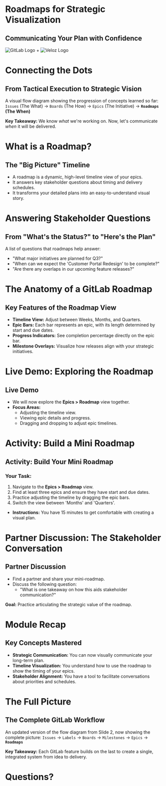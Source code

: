 # Roadmaps for Strategic Visualization

## Communicating Your Plan with Confidence

![GitLab Logo](https://about.gitlab.com/images/press/logo/png/gitlab-icon-rgb.png) + ![Veloz Logo](https://img1.wsimg.com/isteam/ip/55a4d049-b669-44b1-befb-5cbb852ac163/Veloz-Logo.svg/:/rs=w:59,h:59,cg:true,m/cr=w:59,h:59/qt=q:100/ll)


# Connecting the Dots

## From Tactical Execution to Strategic Vision

A visual flow diagram showing the progression of concepts learned so far: `Issues` (The What) \-\> `Boards` (The How) \-\> `Epics` (The Initiative) \-\> **`Roadmaps` (The When)**

**Key Takeaway:** We know *what* we're working on. Now, let's communicate *when* it will be delivered.

# What is a Roadmap?

## The "Big Picture" Timeline

* A roadmap is a dynamic, high-level timeline view of your epics.  
* It answers key stakeholder questions about timing and delivery schedules.  
* It transforms your detailed plans into an easy-to-understand visual story.

# Answering Stakeholder Questions

## From "What's the Status?" to "Here's the Plan"

A list of questions that roadmaps help answer:

* "What major initiatives are planned for Q3?"  
* "When can we expect the 'Customer Portal Redesign' to be complete?"  
* "Are there any overlaps in our upcoming feature releases?"

# The Anatomy of a GitLab Roadmap

## Key Features of the Roadmap View

* **Timeline View:** Adjust between Weeks, Months, and Quarters.  
* **Epic Bars:** Each bar represents an epic, with its length determined by start and due dates.  
* **Progress Indicators:** See completion percentage directly on the epic bar.  
* **Milestone Overlays:** Visualize how releases align with your strategic initiatives.


# Live Demo: Exploring the Roadmap

## Live Demo

* We will now explore the **Epics \> Roadmap** view together.  
* **Focus Areas:**  
  * Adjusting the timeline view.  
  * Viewing epic details and progress.  
  * Dragging and dropping to adjust epic timelines.

# Activity: Build a Mini Roadmap

## Activity: Build Your Mini Roadmap

### Your Task:

1. Navigate to the **Epics \> Roadmap** view.  
2. Find at least three epics and ensure they have start and due dates.  
3. Practice adjusting the timeline by dragging the epic bars.  
4. Switch the view between 'Months' and 'Quarters'.  

* **Instructions:** You have 15 minutes to get comfortable with creating a visual plan.

# Partner Discussion: The Stakeholder Conversation

## Partner Discussion

* Find a partner and share your mini-roadmap.  
* Discuss the following question:  
  * "What is one takeaway on how this aids stakeholder communication?"

**Goal:** Practice articulating the strategic value of the roadmap.

# Module Recap

## Key Concepts Mastered

* **Strategic Communication:** You can now visually communicate your long-term plan.  
* **Timeline Visualization:** You understand how to use the roadmap to show the timing of your epics.  
* **Stakeholder Alignment:** You have a tool to facilitate conversations about priorities and schedules.

# The Full Picture

## The Complete GitLab Workflow

An updated version of the flow diagram from Slide 2, now showing the complete picture: `Issues` \-\> `Labels` \-\> `Boards` \-\> `Milestones` \-\> `Epics` \-\> **`Roadmaps`**

**Key Takeaway:** Each GitLab feature builds on the last to create a single, integrated system from idea to delivery.

# Questions?

